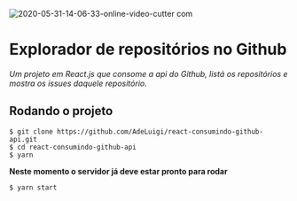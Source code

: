![2020-05-31-14-06-33-_online-video-cutter com_](https://user-images.githubusercontent.com/44641613/83360199-e784a900-a355-11ea-9372-060c406f30b6.gif)

# Explorador de repositórios no Github

*Um projeto em React.js que consome a api do Github, listá os repositórios e mostra os issues daquele repositório.*

## Rodando o projeto

```
$ git clone https://github.com/AdeLuigi/react-consumindo-github-api.git
$ cd react-consumindo-github-api
$ yarn
```

**Neste momento o servidor já deve estar pronto para rodar**

```
$ yarn start
```
